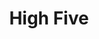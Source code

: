---
title: High Five
description: Up high, down low, too slow!
icon: '<i class="fas fa-hand-peace"></i>'
---